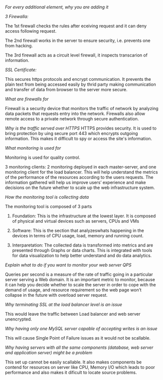 *For every additional element, why you are adding it*

*3 Firewalla:*

The 1st firewall checks the rules after eceiving request and it can deny access following request.

The 2nd firewall works in the server to ensure security, i.e. prevents one from hacking.

The 3rd firewall acts as a circuit level firewall, it inspects transcarion of information.


*SSL Certificate:*

This secures https protocols and encrypt communication.
It prevents the plain text from being accessed easily by thrid party making communication and transfer of data from browser to the server more secure.

*What are firewalls for*

Firewall is a security device that monitors the traffic of network by analyzing data packets that requests entry into the network.
Firewalls also allow remote access to a private network through secure authentication.

*Why is the traffic served over HTTPS*
HTTPS provides security. It is used to bring protection by uing secure port 443 which encrypts outgoing information.
This makes it difficult to spy or access the site's information.


*What monitoring is used for*

Monitoring is used for quality control.

3 monitoring clients: 2 monitoring deployed in each master-server, and one monitoring client for the load balancer. This will help understand the metrics of the performance of the resources according to the users requests. The information gathered will help us improve users’ experience and make decisions on the future whether to scale up the web infrastructure system.

*How the monitoring tool is collecting data*

The monitoring tool is composed of 3 parts

1. Foundation: This is the infrastructure at the lowest layer. It is composed of physical and virtual devices such as servers, CPUs and VMs

2. Software: This is the section that analyzeswhats happening in the devices in terms of CPU usage, load, memory and running count.

3. Interparetation: The collected data is transformed into metrics and are presented through Graphs or data charts.
This is integrated with tools for data visualization to help better understand and do data analytics.

*Explain what to do if you want to monitor your web server QPS*

Queries per second is a measure of the rate of traffic going in a particular server serving a Web domain. It is an important metric to monitor, because it can help you decide whether to scale the server in order to cope with the demand of usage, and resource requirement so the web page won’t collapse in the future with overload server request.

*Why terminating SSL at the load balancer level is an issue*

This would leave the traffic between Load balancer and web server unencrypted.

*Why having only one MySQL server capable of accepting writes is an issue*

This will cause Single Point of Failure issues as it would not be scallable.

*Why having servers with all the same components (database, web server and application server) might be a problem*

This set up cannot be easily scallable.
It also makes components be contend for resources on server like CPU, Memory I/O which leads to poor performance and also makes it dificult to locate source problems.
